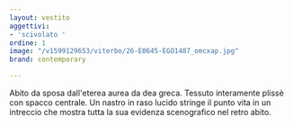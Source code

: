 ```yaml
---
layout: vestito
aggettivi:
- 'scivolato '
ordine: 1
image: "/v1599129653/viterbo/26-E0645-EGO1487_omcxap.jpg"
brand: contemporary

---
```

Abito da sposa dall'eterea aurea da dea greca. Tessuto interamente plissè con spacco centrale. Un nastro in raso lucido stringe il punto vita in un intreccio che mostra tutta la sua evidenza scenografico nel retro abito.